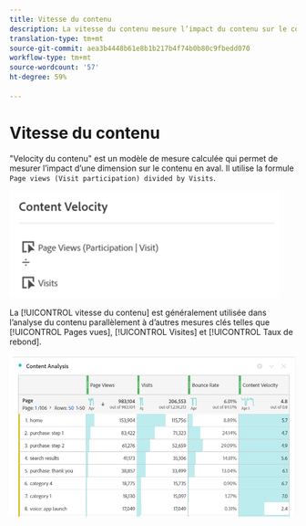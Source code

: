 ```yaml
---
title: Vitesse du contenu
description: La vitesse du contenu mesure l’impact du contenu sur le contenu en aval.
translation-type: tm+mt
source-git-commit: aea3b4448b61e8b1b217b4f74b0b80c9fbedd070
workflow-type: tm+mt
source-wordcount: '57'
ht-degree: 59%

---
```



# Vitesse du contenu

&quot;Velocity du contenu&quot; est un modèle de mesure calculée qui permet de mesurer l’impact d’une dimension sur le contenu en aval. Il utilise la formule `Page views (Visit participation) divided by Visits`.

![](assets/cont-velo-1.png)

La [!UICONTROL vitesse du contenu] est généralement utilisée dans l’analyse du contenu parallèlement à d’autres mesures clés telles que [!UICONTROL Pages vues], [!UICONTROL Visites] et [!UICONTROL Taux de rebond].

![](assets/cont-velo-3.png)
